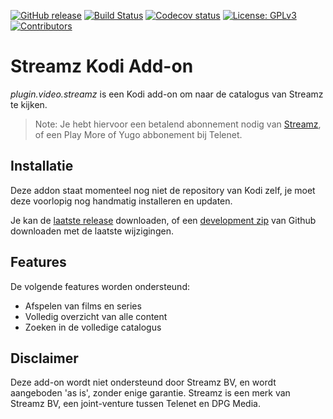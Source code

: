 [![GitHub release](https://img.shields.io/github/release/add-ons/plugin.video.streamz.svg?include_prereleases)](https://github.com/add-ons/plugin.video.streamz/releases)
[![Build Status](https://img.shields.io/github/workflow/status/add-ons/plugin.video.streamz/CI/master)](https://github.com/add-ons/plugin.video.streamz/actions?query=branch%3Amaster)
[![Codecov status](https://img.shields.io/codecov/c/github/add-ons/plugin.video.streamz/master)](https://codecov.io/gh/add-ons/plugin.video.streamz/branch/master)
[![License: GPLv3](https://img.shields.io/badge/License-GPLv3-yellow.svg)](https://opensource.org/licenses/GPL-3.0)
[![Contributors](https://img.shields.io/github/contributors/add-ons/plugin.video.streamz.svg)](https://github.com/add-ons/plugin.video.streamz/graphs/contributors)

# Streamz Kodi Add-on

*plugin.video.streamz* is een Kodi add-on om naar de catalogus van Streamz te kijken. 

> Note: Je hebt hiervoor een betalend abonnement nodig van [Streamz](https://www.streamz.be/), of een Play More of Yugo abbonement bij Telenet.

## Installatie

Deze addon staat momenteel nog niet de repository van Kodi zelf, je moet deze voorlopig nog handmatig installeren en updaten.

Je kan de [laatste release](https://github.com/add-ons/plugin.video.streamz/releases) downloaden, of een [development zip](https://github.com/add-ons/plugin.video.streamz/archive/master.zip) van Github downloaden met de laatste wijzigingen.

## Features

De volgende features worden ondersteund:
* Afspelen van films en series
* Volledig overzicht van alle content
* Zoeken in de volledige catalogus

## Disclaimer

Deze add-on wordt niet ondersteund door Streamz BV, en wordt aangeboden 'as is', zonder enige garantie.
Streamz is een merk van Streamz BV, een joint-venture tussen Telenet en DPG Media.
